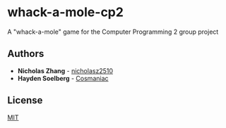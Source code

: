 # whack-a-mole-cp2
A "whack-a-mole" game for the Computer Programming 2 group project

## Authors
* **Nicholas Zhang** - [nicholasz2510](https://github.com/nicholasz2510)
* **Hayden Soelberg** - [Cosmaniac](https://github.com/Cosmaniac)

## License
[MIT](https://choosealicense.com/licenses/mit/)
